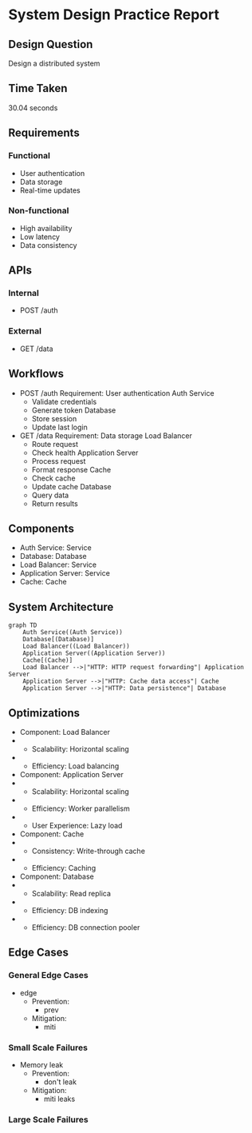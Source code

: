 # System Design Practice Report

## Design Question
Design a distributed system

## Time Taken
30.04 seconds

## Requirements
### Functional
- User authentication
- Data storage
- Real-time updates

### Non-functional
- High availability
- Low latency
- Data consistency

## APIs
### Internal
- POST /auth

### External
- GET /data

## Workflows
- POST /auth
  Requirement: User authentication
  Auth Service
    - Validate credentials
    - Generate token
  Database
    - Store session
    - Update last login
- GET /data
  Requirement: Data storage
  Load Balancer
    - Route request
    - Check health
  Application Server
    - Process request
    - Format response
  Cache
    - Check cache
    - Update cache
  Database
    - Query data
    - Return results

## Components
- Auth Service: Service
- Database: Database
- Load Balancer: Service
- Application Server: Service
- Cache: Cache

## System Architecture
```mermaid
graph TD
    Auth Service((Auth Service))
    Database[(Database)]
    Load Balancer((Load Balancer))
    Application Server((Application Server))
    Cache[(Cache)]
    Load Balancer -->|"HTTP: HTTP request forwarding"| Application Server
    Application Server -->|"HTTP: Cache data access"| Cache
    Application Server -->|"HTTP: Data persistence"| Database
```

## Optimizations
- Component: Load Balancer
-   - Scalability: Horizontal scaling
-   - Efficiency: Load balancing
- Component: Application Server
-   - Scalability: Horizontal scaling
-   - Efficiency: Worker parallelism
-   - User Experience: Lazy load
- Component: Cache
-   - Consistency: Write-through cache
-   - Efficiency: Caching
- Component: Database
-   - Scalability: Read replica
-   - Efficiency: DB indexing
-   - Efficiency: DB connection pooler

## Edge Cases
### General Edge Cases
- edge
  - Prevention:
    - prev
  - Mitigation:
    - miti

### Small Scale Failures
- Memory leak
  - Prevention:
    - don't leak
  - Mitigation:
    - miti leaks

### Large Scale Failures
